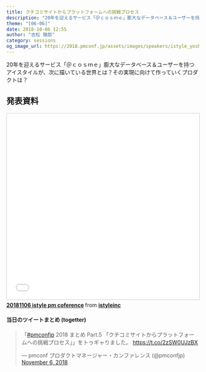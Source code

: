 ```yaml
---
title: クチコミサイトからプラットフォームへの挑戦プロセス
description: "20年を迎えるサービス「＠ｃｏｓｍｅ」膨大なデータベース＆ユーザーを持つアイスタイルが、次に描いている世界とは？その実現に向けて作っていくプロダクトは？"
theme: "[06-06]"
date: 2018-10-06 12:55
author: "吉松 徹郎"
category: sessions
og_image_url: https://2018.pmconf.jp/assets/images/speakers/istyle_yoshimatsu.jpg
---
```

20年を迎えるサービス「＠ｃｏｓｍｅ」膨大なデータベース＆ユーザーを持つアイスタイルが、次に描いている世界とは？その実現に向けて作っていくプロダクトは？

## 発表資料

<div>
  <iframe src="//www.slideshare.net/slideshow/embed_code/key/zVVPoEFdoh16a" width="595" height="485" frameborder="0" marginwidth="0" marginheight="0" scrolling="no" style="border:1px solid #CCC; border-width:1px; margin-bottom:5px; max-width: 100%;" allowfullscreen> </iframe> <div style="margin-bottom:5px"> <strong> <a href="//www.slideshare.net/istyleinc/20181106-istyle-pm-coference" title="20181106 istyle pm coference" target="_blank">20181106 istyle pm coference</a> </strong> from <strong><a href="https://www.slideshare.net/istyleinc" target="_blank">istyleinc</a></strong> </div>
</div>

#### 当日のツイートまとめ (togetter)
<blockquote class="twitter-tweet" data-lang="en"><p lang="ja" dir="ltr">「<a href="https://twitter.com/hashtag/pmconfjp?src=hash&amp;ref_src=twsrc%5Etfw">#pmconfjp</a> 2018 まとめ Part.5 「クチコミサイトからプラットフォームへの挑戦プロセス」」をトゥギャりました。 <a href="https://t.co/2zSW0UJzBX">https://t.co/2zSW0UJzBX</a></p>&mdash; pmconf プロダクトマネージャー・カンファレンス (@pmconfjp) <a href="https://twitter.com/pmconfjp/status/1059675908326359042?ref_src=twsrc%5Etfw">November 6, 2018</a></blockquote>
<script async src="https://platform.twitter.com/widgets.js" charset="utf-8"></script>

